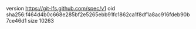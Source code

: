 version https://git-lfs.github.com/spec/v1
oid sha256:f464d4b0c668e285bf2e5265ebb91fc1862ca1f8df1a8ac916fdeb90b7ce46d1
size 10263
